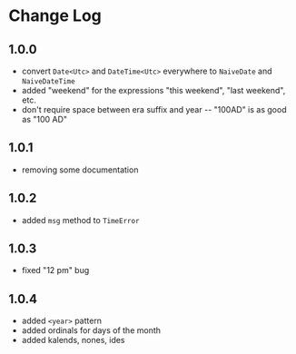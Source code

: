 # Change Log

## 1.0.0
* convert `Date<Utc>` and `DateTime<Utc>` everywhere to `NaiveDate` and `NaiveDateTime`
* added "weekend" for the expressions "this weekend", "last weekend", etc.
* don't require space between era suffix and year -- "100AD" is as good as "100 AD"
## 1.0.1
* removing some documentation
## 1.0.2
* added `msg` method to `TimeError`
## 1.0.3
* fixed "12 pm" bug
## 1.0.4
* added `<year>` pattern
* added ordinals for days of the month
* added kalends, nones, ides